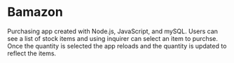 # Bamazon

Purchasing app created with Node.js, JavaScript, and mySQL. Users can see a list of stock items and using inquirer can select an item to purchse. Once the quantity is selected the app reloads and the quantity is updated to reflect the items.





